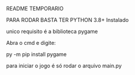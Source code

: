 README TEMPORARIO

PARA RODAR BASTA TER PYTHON 3.8+ Instalado

unico requisito é a biblioteca pygame

Abra o cmd e digite:

py -m pip install pygame

para iniciar o jogo é só rodar o arquivo main.py

